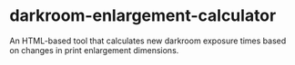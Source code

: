 # darkroom-enlargement-calculator
An HTML-based tool that calculates new darkroom exposure times based on changes in print enlargement dimensions.

